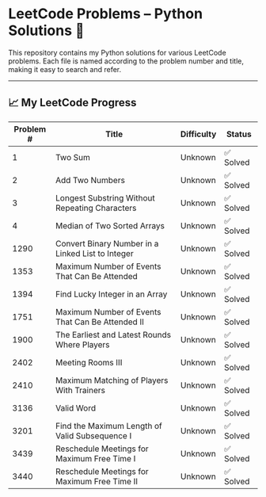 # LeetCode Problems – Python Solutions 🐍

This repository contains my Python solutions for various LeetCode problems. Each file is named according to the problem number and title, making it easy to search and refer.

---



## 📈 My LeetCode Progress

| Problem # | Title | Difficulty | Status |
|-----------|-------|------------|--------|
| 1 | Two Sum | Unknown | ✅ Solved |
| 2 | Add Two Numbers | Unknown | ✅ Solved |
| 3 | Longest Substring Without Repeating Characters | Unknown | ✅ Solved |
| 4 | Median of Two Sorted Arrays | Unknown | ✅ Solved |
| 1290 | Convert Binary Number in a Linked List to Integer | Unknown | ✅ Solved |
| 1353 | Maximum Number of Events That Can Be Attended | Unknown | ✅ Solved |
| 1394 | Find Lucky Integer in an Array | Unknown | ✅ Solved |
| 1751 | Maximum Number of Events That Can Be Attended II | Unknown | ✅ Solved |
| 1900 | The Earliest and Latest Rounds Where Players | Unknown | ✅ Solved |
| 2402 | Meeting Rooms III | Unknown | ✅ Solved |
| 2410 | Maximum Matching of Players With Trainers | Unknown | ✅ Solved |
| 3136 | Valid Word | Unknown | ✅ Solved |
| 3201 | Find the Maximum Length of Valid Subsequence I | Unknown | ✅ Solved |
| 3439 | Reschedule Meetings for Maximum Free Time I | Unknown | ✅ Solved |
| 3440 | Reschedule Meetings for Maximum Free Time II | Unknown | ✅ Solved |